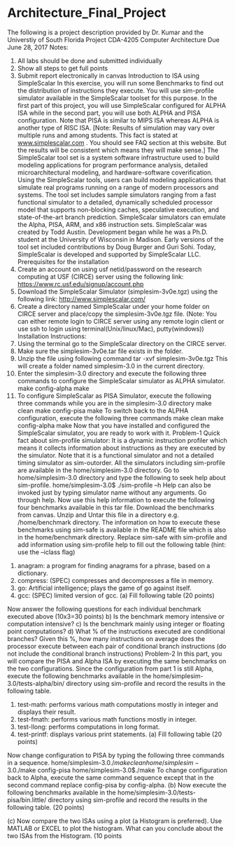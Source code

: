 # Architecture_Final_Project
The following is a project description provided by Dr. Kumar and the Universtiy of South Florida
Project 
CDA-4205 Computer Architecture
Due June 28, 2017
Notes:
1. All labs should be done and submitted individually
2. Show all steps to get full points
3. Submit report electronically in canvas
Introduction to ISA using SimpleScalar
In this exercise, you will run some Benchmarks to find out the distribution of instructions they execute. You will use
sim-profile simulator available in the SimpleScalar toolset for this purpose. In the first part of this project, you will
use SimpleScalar configured for ALPHA ISA while in the second part, you will use both ALPHA and PISA
configuration. Note that PISA is similar to MIPS ISA whereas ALPHA is another type of RISC ISA.
[Note: Results of simulation may vary over multiple runs and among students. This fact is stated at
www.simplescalar.com . You should see FAQ section at this website. But the results will be consistent which means
they will make sense.]
The SimpleScalar tool set is a system software infrastructure used to build modeling applications for program
performance analysis, detailed microarchitectural modeling, and hardware-software coverification. Using the
SimpleScalar tools, users can build modeling applications that simulate real programs running on a range of modern
processors and systems. The tool set includes sample simulators ranging from a fast functional simulator to a
detailed, dynamically scheduled processor model that supports non-blocking caches, speculative execution, and
state-of-the-art branch prediction.
SimpleScalar simulators can emulate the Alpha, PISA, ARM, and x86 instruction sets. SimpleScalar was created by
Todd Austin. Development began while he was a Ph.D. student at the University of Wisconsin in Madison. Early
versions of the tool set included contributions by Doug Burger and Guri Sohi. Today, SimpleScalar is developed and
supported by SimpleScalar LLC.
Prerequisites for the installation
1. Create an account on using usf netid/password on the research computing at USF (CIRCE) server using the
following link: https://www.rc.usf.edu/signup/account.php
2. Download the SimpleScalar Simulator (simplesim-3v0e.tgz) using the following link:
http://www.simplescalar.com/
3. Create a directory named SimpleScalar under your home folder on CIRCE server and place/copy the
simplesim-3v0e.tgz file.
(Note: You can either remote login to CIRCE server using any remote login client or use ssh to login using
terminal(Unix/linux/Mac), putty(windows))
Installation Instructions:
1. Using the terminal go to the SimpleScalar directory on the CIRCE server.
2. Make sure the simplesim-3v0e.tar file exists in the folder.
3. Unzip the file using following command
tar -xvf simplesim-3v0e.tgz
This will create a folder named simplesim-3.0 in the current directory.
4. Enter the simplesim-3.0 directory and execute the following three commands to configure the SimpleScalar
simulator as ALPHA simulator.
make config-alpha
make
5. To configure SimpleScalar as PISA Simulator, execute the following three commands while you are in the
simplesim-3.0 directory
make clean
make config-pisa
make
To switch back to the ALPHA configuration, execute the following three commands
make clean
make config-alpha
make
Now that you have installed and configured the SimpleScalar simulator, you are ready to work with it.
Problem-1
Quick fact about sim-profile simulator: It is a dynamic instruction profiler which means it collects information about
instructions as they are executed by the simulator. Note that it is a functional simulator and not a detailed timing
simulator as sim-outorder. All the simulators including sim-profile are available in the home/simplesim-3.0
directory.
Go to home/simplesim-3.0 directory and type the following to seek help about sim-profile.
home/simplesim-3.0$ ./sim-profile –h
Help can also be invoked just by typing simulator name without any arguments.
Go through help. Now use this help information to execute the following four benchmarks available in this tar file.
Download the benchmarks from canvas. Unzip and Untar this file in a directory e.g. /home/benchmark directory.
The information on how to execute these benchmarks using sim-safe is available in the README file which is also
in the home/benchmark directory. Replace sim-safe with sim-profile and add information using sim-profile help to
fill out the following table (hint: use the –iclass flag)
1) anagram: a program for finding anagrams for a phrase, based on a dictionary.
2) compress: (SPEC) compresses and decompresses a file in memory.
3) go: Artificial intelligence; plays the game of go against itself.
4) gcc: (SPEC) limited version of gcc.
(a) Fill following table (20 points)

Now answer the following questions for each individual benchmark executed above (10x3=30 points)
b) Is the benchmark memory intensive or computation intensive?
c) Is the benchmark mainly using integer or floating point computations?
d) What % of the instructions executed are conditional branches? Given this %, how many instructions on
average does the processor execute between each pair of conditional branch instructions (do not include the
conditional branch instructions)
Problem-2
In this part, you will compare the PISA and Alpha ISA by executing the same benchmarks on the two
configurations.
Since the configuration from part 1 is still Alpha, execute the following benchmarks available in the
home/simplesim-3.0/tests-alpha/bin/ directory using sim-profile and record the results in the following table.
1) test-math: performs various math computations mostly in integer and displays their result.
2) test-fmath: performs various math functions mostly in integer.
3) test-llong: performs computations in long format.
4) test-printf: displays various print statements.
(a) Fill following table (20 points)

Now change configuration to PISA by typing the following three commands in a sequence.
home/simplesim-3.0$./make clean
home/simplesim-3.0$./make config-pisa
home/simplesim-3.0$./make
To change configuration back to Alpha, execute the same command sequence except that in the second command
replace config-pisa by config-alpha.
(b) Now execute the following benchmarks available in the home/simplesim-3.0/tests-pisa/bin.little/ directory
using sim-profile and record the results in the following table. (20 points)

(c) Now compare the two ISAs using a plot (a Histogram is preferred). Use MATLAB or EXCEL to plot the
histogram. What can you conclude about the two ISAs from the Histogram. (10 points
